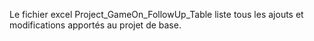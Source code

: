 Le fichier excel Project_GameOn_FollowUp_Table liste tous les ajouts et modifications 
apportés au projet de base.
